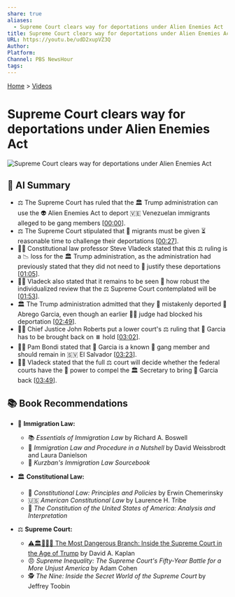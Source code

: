 ```yaml
---
share: true
aliases:
  - Supreme Court clears way for deportations under Alien Enemies Act
title: Supreme Court clears way for deportations under Alien Enemies Act
URL: https://youtu.be/udD2xupVZ3Q
Author: 
Platform: 
Channel: PBS NewsHour
tags: 
---
```

[Home](../index.md) > [Videos](./index.md)  
# Supreme Court clears way for deportations under Alien Enemies Act  
![Supreme Court clears way for deportations under Alien Enemies Act](https://youtu.be/udD2xupVZ3Q)  
  
## 🤖 AI Summary  
- ⚖️ The Supreme Court has ruled that the 🏛️ Trump administration can use the 👽 Alien Enemies Act to deport 🇻🇪 Venezuelan immigrants alleged to be gang members \[[00:00](http://www.youtube.com/watch?v=udD2xupVZ3Q&t=0)].  
- ⚖️ The Supreme Court stipulated that 🚶 migrants must be given ⏳ reasonable time to challenge their deportations \[[00:27](http://www.youtube.com/watch?v=udD2xupVZ3Q&t=27)].  
- 👨‍🏫 Constitutional law professor Steve Vladeck stated that this ⚖️ ruling is a 📉 loss for the 🏛️ Trump administration, as the administration had previously stated that they did not need to 🤔 justify these deportations \[[01:05](http://www.youtube.com/watch?v=udD2xupVZ3Q&t=65)].  
- 👨‍🏫 Vladeck also stated that it remains to be seen 🤔 how robust the individualized review that the ⚖️ Supreme Court contemplated will be \[[01:53](http://www.youtube.com/watch?v=udD2xupVZ3Q&t=113)].  
- 🏛️ The Trump administration admitted that they 😬 mistakenly deported 👤 Abrego Garcia, even though an earlier 👨‍⚖️ judge had blocked his deportation \[[02:49](http://www.youtube.com/watch?v=udD2xupVZ3Q&t=169)].  
- 🧑‍⚖️ Chief Justice John Roberts put a lower court's ⚖️ ruling that 👤 Garcia has to be brought back on ⏸️ hold \[[03:02](http://www.youtube.com/watch?v=udD2xupVZ3Q&t=182)].  
- 👩‍💼 Pam Bondi stated that 👤 Garcia is a known 🦹 gang member and should remain in 🇸🇻 El Salvador \[[03:23](http://www.youtube.com/watch?v=udD2xupVZ3Q&t=203)].  
- 👨‍🏫 Vladeck stated that the full ⚖️ court will decide whether the federal courts have the 💪 power to compel the 🏛️ Secretary to bring 👤 Garcia back \[[03:49](http://www.youtube.com/watch?v=udD2xupVZ3Q&t=229)].  
  
## 📚 Book Recommendations  
- 🛂 **Immigration Law:**  
    - 📚 _Essentials of Immigration Law_ by Richard A. Boswell  
    - 🥜 _Immigration Law and Procedure in a Nutshell_ by David Weissbrodt and Laura Danielson  
    - 📒 _Kurzban's Immigration Law Sourcebook_  
  
- 🏛️ **Constitutional Law:**  
    - 📜 _Constitutional Law: Principles and Policies_ by Erwin Chemerinsky  
    - 🇺🇸 _American Constitutional Law_ by Laurence H. Tribe  
    - 📖 _The Constitution of the United States of America: Analysis and Interpretation_  
  
- ⚖️ **Supreme Court:**  
    - [⚠️🏛️👹🇺🇸 The Most Dangerous Branch: Inside the Supreme Court in the Age of Trump](../books/the-most-dangerous-branch-inside-the-supreme-court-in-the-age-of-trump.md) by David A. Kaplan  
    - 😠 _Supreme Inequality: The Supreme Court's Fifty-Year Battle for a More Unjust America_ by Adam Cohen  
    - 🕵️ _The Nine: Inside the Secret World of the Supreme Court_ by Jeffrey Toobin